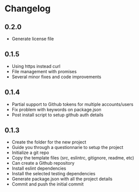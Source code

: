 # Changelog

## 0.2.0
* Generate license file

## 0.1.5
* Using https instead curl
* File management with promises
* Several minor fixes and code improvements

## 0.1.4

* Partial support to Github tokens for multiple accounts/users
* Fix problem with keywords on package.json
* Post install script to setup github auth details

## 0.1.3

* Create the folder for the new project
* Guide you through a questionnarie to setup the project
* Initialize a git repo
* Copy the template files (src, eslintrc, gitignore, readme, etc)
* Can create a Github repository
* Install eslint dependencies
* Install the selected testing dependencies
* Generate package.json with all the project details
* Commit and push the initial commit
